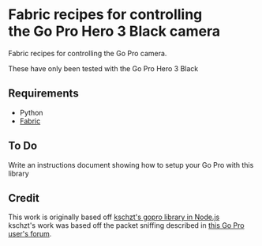 # Fabric recipes for controlling<br />the Go Pro Hero 3 Black camera

Fabric recipes for controlling the Go Pro camera.

These have only been tested with the Go Pro Hero 3 Black

## Requirements

* Python
* [Fabric](http://fabfile.org)

## To Do
Write an instructions document showing how to setup your Go Pro with this library

## Credit
This work is originally based off [kschzt's gopro library in Node.js](https://github.com/kschzt/gopro)<br />
kschzt's work was based off the packet sniffing described in [this Go Pro user's forum](http://forums.openpilot.org/topic/15545-gcs-go-pro-wifi-widget/).
